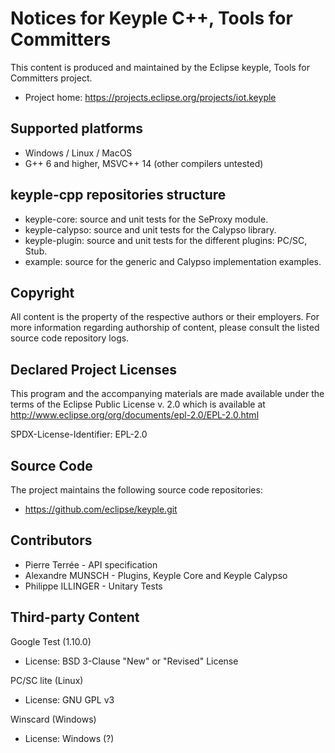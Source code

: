 # Notices for Keyple C++, Tools for Committers

This content is produced and maintained by the Eclipse keyple, Tools for
Committers project.

 * Project home: https://projects.eclipse.org/projects/iot.keyple

## Supported platforms
- Windows / Linux / MacOS
- G++ 6 and higher, MSVC++ 14 (other compilers untested)

## keyple-cpp repositories structure

- keyple-core: source and unit tests for the SeProxy module.
- keyple-calypso: source and unit tests for the Calypso library.
- keyple-plugin: source and unit tests for the different plugins: PC/SC, Stub.
- example: source for the generic and Calypso implementation examples.

## Copyright

All content is the property of the respective authors or their employers.
For more information regarding authorship of content, please consult the
listed source code repository logs.

## Declared Project Licenses

This program and the accompanying materials are made available under the terms
of the Eclipse Public License v. 2.0 which is available at
http://www.eclipse.org/org/documents/epl-2.0/EPL-2.0.html

SPDX-License-Identifier: EPL-2.0

## Source Code

The project maintains the following source code repositories:

 * https://github.com/eclipse/keyple.git
 
## Contributors
   *   Pierre Terrée - API specification
   *   Alexandre MUNSCH - Plugins, Keyple Core and Keyple Calypso
   *   Philippe ILLINGER - Unitary Tests

## Third-party Content

Google Test (1.10.0)

 * License: BSD 3-Clause "New" or "Revised" License

PC/SC lite (Linux)

 * License: GNU GPL v3

Winscard (Windows)

 * License: Windows (?)

